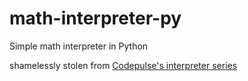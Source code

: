 # math-interpreter-py
Simple math interpreter in Python

shamelessly stolen from [Codepulse's interpreter series](https://www.youtube.com/playlist?list=PLZQftyCk7_Sdu5BFaXB_jLeJ9C78si5_3)
